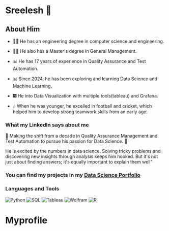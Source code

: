 # Sreelesh 👋


## About Him

- 👨‍🎓 He has an engineering degree in computer science and engineering.
- 👨‍🎓 He also has a Master's degree in General Management.

- 📊 He has 17 years of experience in Quality Assurance and Test Automation.
- 📊 Since 2024, he has been exploring and learning Data Science and Machine Learning.

- 🎆 He into Data Visualization  with multiple tools(tableau) and Grafana.

- 🎶 When he was younger, he excelled in football and cricket, which helped him to develop strong teamwork skills from an early age.


### What my LinkedIn says about me

👋 Making the shift from a decade in Quality Assurance Management and Test Automation to pursue his passion for Data Science. 🚀

He is excited by the numbers in data science. Solving tricky problems and discovering new insights through analysis keeps him hooked. 
But it's not just about finding answers; it's equally important to explain them well"

### You can find my projects in my [Data Science Portfolio](https://github.com/kunnath/DatascienceProject)
### Languages and Tools

![Python](https://img.shields.io/badge/python-EECC5B?style=for-the-badge&logo=python&logoColor=white)
![SQL](https://img.shields.io/badge/sql-%2307405e.svg?style=for-the-badge&logo=sql&logoColor=white)
![Tableau](https://img.shields.io/badge/Tableau-FF2F92?style=for-the-badge&logo=Tableau&logoColor=white)
![Wolfram](https://img.shields.io/badge/wolfram-%23E34F26.svg?style=for-the-badge&logo=wolfram&logoColor=white)
![R](https://img.shields.io/badge/r-3670A0?style=for-the-badge&logo=r&logoColor=white)
# Myprofile
